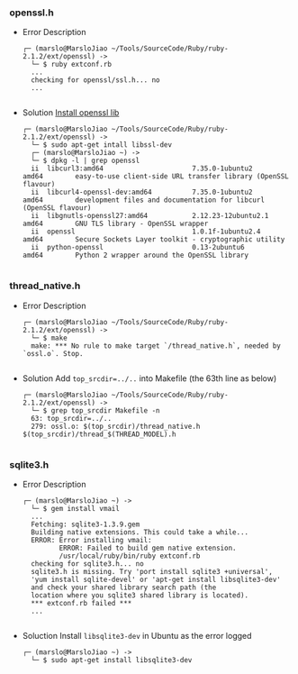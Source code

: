 ### openssl.h
- Error Description
    <pre><code>┌─ (marslo@MarsloJiao ~/Tools/SourceCode/Ruby/ruby-2.1.2/ext/openssl) ->
    └─ $ ruby extconf.rb
    ...
    checking for openssl/ssl.h... no
    ...
    </code></pre>
- Solution
    [Install openssl lib](https://github.com/Marslo/MyBlog/blob/master/GoodCommand/CompileQ&A.md#sslh)
    <pre><code>┌─ (marslo@MarsloJiao ~/Tools/SourceCode/Ruby/ruby-2.1.2/ext/openssl) ->
    └─ $ sudo apt-get intall libssl-dev
    ┌─ (marslo@MarsloJiao ~) ->
    └─ $ dpkg -l | grep openssl
    ii  libcurl3:amd64                      7.35.0-1ubuntu2                            amd64        easy-to-use client-side URL transfer library (OpenSSL flavour)
    ii  libcurl4-openssl-dev:amd64          7.35.0-1ubuntu2                            amd64        development files and documentation for libcurl (OpenSSL flavour)
    ii  libgnutls-openssl27:amd64           2.12.23-12ubuntu2.1                        amd64        GNU TLS library - OpenSSL wrapper
    ii  openssl                             1.0.1f-1ubuntu2.4                          amd64        Secure Sockets Layer toolkit - cryptographic utility
    ii  python-openssl                      0.13-2ubuntu6                              amd64        Python 2 wrapper around the OpenSSL library
    </code></pre>

### thread_native.h
- Error Description
    <pre><code>┌─ (marslo@MarsloJiao ~/Tools/SourceCode/Ruby/ruby-2.1.2/ext/openssl) ->
    └─ $ make
    make: *** No rule to make target `/thread_native.h`, needed by `ossl.o`. Stop.
    </code></pre>

- Solution
    Add `top_srcdir=../..` into Makefile (the 63th line as below)
    <pre><code>┌─ (marslo@MarsloJiao ~/Tools/SourceCode/Ruby/ruby-2.1.2/ext/openssl) ->
    └─ $ grep top_srcdir Makefile -n
    63: top_srcdir=../..
    279: ossl.o: $(top_srcdir)/thread_native.h $(top_srcdir)/thread_$(THREAD_MODEL).h
    </code></pre>

### sqlite3.h
- Error Description
    <pre><code>┌─ (marslo@MarsloJiao ~) ->
    └─ $ gem install vmail
    ...
    Fetching: sqlite3-1.3.9.gem
    Building native extensions. This could take a while...
    ERROR: Error installing vmail:
           ERROR: Failed to build gem native extension.
           /usr/local/ruby/bin/ruby extconf.rb
    checking for sqlite3.h... no
    sqlite3.h is missing. Try 'port install sqlite3 +universal',
    'yum install sqlite-devel' or 'apt-get install libsqlite3-dev'
    and check your shared library search path (the 
    location where you sqlite3 shared library is located).
    *** extconf.rb failed ***
    ...
    </code></pre>

- Soluction
    Install `libsqlite3-dev` in Ubuntu as the error logged
    <pre><code>┌─ (marslo@MarsloJiao ~) ->
    └─ $ sudo apt-get install libsqlite3-dev
    </code></pre>

